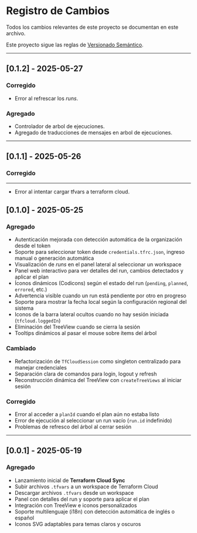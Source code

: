 # Registro de Cambios

Todos los cambios relevantes de este proyecto se documentan en este archivo.

Este proyecto sigue las reglas de [Versionado Semántico](https://semver.org/lang/es/).

---

## [0.1.2] - 2025-05-27

### Corregido

- Error al refrescar los _runs_.

### Agregado

- Controlador de arbol de ejecuciones.
- Agregado de traducciones de mensajes en arbol de ejecuciones.

---

## [0.1.1] - 2025-05-26

### Corregido

---

- Error al intentar cargar tfvars a terraform cloud.

## [0.1.0] - 2025-05-25

### Agregado

- Autenticación mejorada con detección automática de la organización desde el token
- Soporte para seleccionar token desde `credentials.tfrc.json`, ingreso manual o generación automática
- Visualización de _runs_ en el panel lateral al seleccionar un workspace
- Panel web interactivo para ver detalles del run, cambios detectados y aplicar el plan
- Íconos dinámicos (Codicons) según el estado del run (`pending`, `planned`, `errored`, etc.)
- Advertencia visible cuando un run está pendiente por otro en progreso
- Soporte para mostrar la fecha local según la configuración regional del sistema
- Iconos de la barra lateral ocultos cuando no hay sesión iniciada (`tfcloud.loggedIn`)
- Eliminación del TreeView cuando se cierra la sesión
- Tooltips dinámicos al pasar el mouse sobre ítems del árbol

### Cambiado

- Refactorización de `TfCloudSession` como singleton centralizado para manejar credenciales
- Separación clara de comandos para login, logout y refresh
- Reconstrucción dinámica del TreeView con `createTreeViews` al iniciar sesión

### Corregido

- Error al acceder a `planId` cuando el plan aún no estaba listo
- Error de ejecución al seleccionar un run vacío (`run.id` indefinido)
- Problemas de refresco del árbol al cerrar sesión

---

## [0.0.1] - 2025-05-19

### Agregado

- Lanzamiento inicial de **Terraform Cloud Sync**
- Subir archivos `.tfvars` a un workspace de Terraform Cloud
- Descargar archivos `.tfvars` desde un workspace
- Panel con detalles del run y soporte para aplicar el plan
- Integración con TreeView e iconos personalizados
- Soporte multilenguaje (i18n) con detección automática de inglés o español
- Iconos SVG adaptables para temas claros y oscuros
